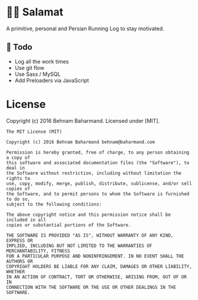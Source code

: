 # 🏃🏻 Salamat
A primitive, personal and Persian Running Log to stay motivated.

## 🍚 Todo
* Log all the work times
* Use git flow
* Use Sass / MySQL
* Add Preloaders via JavaScript

# License
Copyright (c) 2016 Behnam Baharmand. Licensed under [MIT].

```
The MIT License (MIT)

Copyright (c) 2016 Behnam Baharmand behnam@baharmand.com

Permission is hereby granted, free of charge, to any person obtaining a copy of
this software and associated documentation files (the "Software"), to deal in
the Software without restriction, including without limitation the rights to
use, copy, modify, merge, publish, distribute, sublicense, and/or sell copies of
the Software, and to permit persons to whom the Software is furnished to do so,
subject to the following conditions:

The above copyright notice and this permission notice shall be included in all
copies or substantial portions of the Software.

THE SOFTWARE IS PROVIDED "AS IS", WITHOUT WARRANTY OF ANY KIND, EXPRESS OR
IMPLIED, INCLUDING BUT NOT LIMITED TO THE WARRANTIES OF MERCHANTABILITY, FITNESS
FOR A PARTICULAR PURPOSE AND NONINFRINGEMENT. IN NO EVENT SHALL THE AUTHORS OR
COPYRIGHT HOLDERS BE LIABLE FOR ANY CLAIM, DAMAGES OR OTHER LIABILITY, WHETHER
IN AN ACTION OF CONTRACT, TORT OR OTHERWISE, ARISING FROM, OUT OF OR IN
CONNECTION WITH THE SOFTWARE OR THE USE OR OTHER DEALINGS IN THE SOFTWARE.
```
